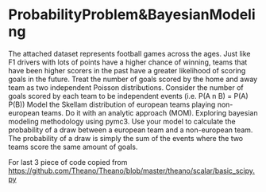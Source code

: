 # ProbabilityProblem&BayesianModeling

The attached dataset represents football games across the ages. Just like F1 drivers with lots of points have a higher chance of winning, teams that have been higher scorers in the past have a greater likelihood of scoring goals in the future.
Treat the number of goals scored by the home and away team as two independent Poisson distributions. Consider the number of goals scored by each team to be independent events (i.e. P(A n B) = P(A) P(B))
Model the Skellam distribution of european teams playing non-european teams. Do it with an analytic approach (MOM). Exploring bayesian modeling methodology using pymc3.
Use your model to calculate the probability of a draw between a european team and a non-european team. The probability of a draw is simply the sum of the events where the two teams score the same amount of goals.

For last 3 piece of code copied from https://github.com/Theano/Theano/blob/master/theano/scalar/basic_scipy.py  
